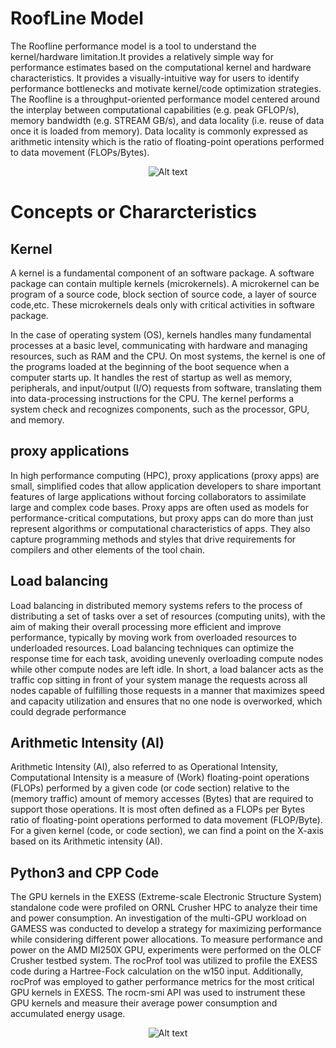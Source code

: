 # RoofLine Model
The Roofline performance model is a tool to understand the kernel/hardware limitation.It provides a relatively
simple way for performance estimates based on the computational kernel and hardware characteristics. It provides a
visually-intuitive way for users to identify performance bottlenecks and motivate kernel/code optimization strategies.
The Roofline is a throughput-oriented performance model centered around the interplay between computational
capabilities (e.g. peak GFLOP/s), memory bandwidth (e.g. STREAM GB/s), and data locality (i.e. reuse of data
once it is loaded from memory). Data locality is commonly expressed as arithmetic intensity which is the ratio of
floating-point operations performed to data movement (FLOPs/Bytes).

<p align="center">
<img
  src="https://github.com/hrmoncada/RoofLine_Model_Python3_and_CPP/blob/main/figures/Roofline_0_1.png"
  alt="Alt text"
  title="Roofline Model"
  style="display: inline-block; margin: 0 auto; max-width: 200px"
  >

# Concepts or Chararcteristics
## Kernel
A kernel is a fundamental component of an software package. A software package can contain multiple kernels
(microkernels). A microkernel can be program of a source code, block section of source code, a layer of source code,etc.
These microkernels deals only with critical activities in software package.

In the case of operating system (OS), kernels handles many fundamental processes at a basic level, communicating
with hardware and managing resources, such as RAM and the CPU. On most systems, the kernel is one of the
programs loaded at the beginning of the boot sequence when a computer starts up. It handles the rest of startup as
well as memory, peripherals, and input/output (I/O) requests from software, translating them into data-processing
instructions for the CPU. The kernel performs a system check and recognizes components, such as the processor,
GPU, and memory.

## proxy applications
In high performance computing (HPC), proxy applications (proxy apps) are small, simplified codes that allow
application developers to share important features of large applications without forcing collaborators to assimilate
large and complex code bases. Proxy apps are often used as models for performance-critical computations, but
proxy apps can do more than just represent algorithms or computational characteristics of apps. They also capture
programming methods and styles that drive requirements for compilers and other elements of the tool chain.

## Load balancing
Load balancing in distributed memory systems refers to the process of distributing a set of tasks over a set of resources
(computing units), with the aim of making their overall processing more efficient and improve performance, typically
by moving work from overloaded resources to underloaded resources. Load balancing techniques can optimize the
response time for each task, avoiding unevenly overloading compute nodes while other compute nodes are left idle.
In short, a load balancer acts as the traffic cop sitting in front of your system manage the requests across all nodes
capable of fulfilling those requests in a manner that maximizes speed and capacity utilization and ensures that no
one node is overworked, which could degrade performance

## Arithmetic Intensity (AI)
Arithmetic Intensity (AI), also referred to as Operational Intensity, Computational Intensity is a measure of (Work)
floating-point operations (FLOPs) performed by a given code (or code section) relative to the (memory traffic)
amount of memory accesses (Bytes) that are required to support those operations. It is most often defined as a
FLOPs per Bytes ratio of floating-point operations performed to data movement (FLOP/Byte). For a given kernel
(code, or code section), we can find a point on the X-axis based on its Arithmetic intensity (AI).

## Python3 and CPP Code
The GPU kernels in the EXESS (Extreme-scale Electronic Structure System) standalone code were profiled on ORNL Crusher HPC to analyze their time and power consumption. An investigation of the multi-GPU workload on GAMESS was conducted to develop a strategy for maximizing performance while considering different power allocations. To measure performance and power on the AMD MI250X GPU, experiments were performed on the OLCF Crusher testbed system. The rocProf tool was utilized to profile the EXESS code during a Hartree-Fock calculation on the w150 input. Additionally, rocProf was employed to gather performance metrics for the most critical GPU kernels in EXESS. The rocm-smi API was used to instrument these GPU kernels and measure their average power consumption and accumulated energy usage.

<p align="center">
<img
  src="https://github.com/hrmoncada/RoofLine_Model_Python3_and_CPP/blob/main/figures/GPU_Crusher_Roofline_Model_LOG.png"
  alt="Alt text"
  title="GAMESS Kernel"
  style="display: inline-block; margin: 0 auto; max-width: 300px"
  >
</p>


